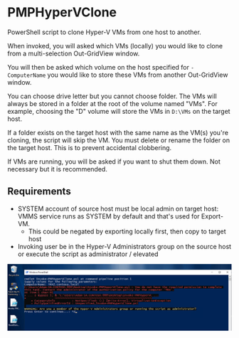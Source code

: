 # PMPHyperVClone

PowerShell script to clone Hyper-V VMs from one host to another.

When invoked, you will asked which VMs (locally) you would like to clone from a multi-selection Out-GridView window.

You will then be asked which volume on the host specified for `-ComputerName` you would like to store these VMs from another Out-GridView window.

You can choose drive letter but you cannot choose folder. The VMs will always be stored in a folder at the root of the volume named "VMs". For example, choosing the "D" volume will store the VMs in `D:\VMs` on the target host. 

If a folder exists on the target host with the same name as the VM(s) you're cloning, the script will skip the VM. You must delete or rename the folder on the target host. This is to prevent accidental clobbering.

If VMs are running, you will be asked if you want to shut them down. Not necessary but it is recommended.

## Requirements

- SYSTEM account of source host must be local admin on target host: VMMS service runs as SYSTEM by default and that's used for Export-VM. 
    - This could be negated by exporting locally first, then copy to target host
- Invoking user be in the Hyper-V Administrators group on the source host or execute the script as administrator / elevated

![img](img/1.png)

